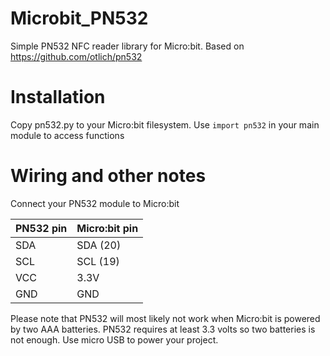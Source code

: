 # Microbit_PN532
Simple PN532 NFC reader library for Micro:bit. 
Based on https://github.com/otlich/pn532

# Installation
Copy pn532.py to your Micro:bit filesystem. Use `import pn532` in your main module to access functions

# Wiring and other notes
Connect your PN532 module to Micro:bit

PN532 pin | Micro:bit pin
----------|--------------
SDA|SDA (20)
SCL|SCL (19)
VCC|3.3V
GND|GND

Please note that PN532 will most likely not work when Micro:bit is powered by two AAA batteries. PN532 requires at least 3.3 volts so two batteries is not enough. Use micro USB to power your project.
